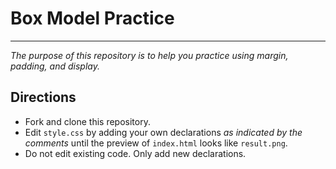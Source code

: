 # Box Model Practice
---
_The purpose of this repository is to help you practice using margin, padding, and display._

## Directions
* Fork and clone this repository.
* Edit `style.css` by adding your own declarations _as indicated by the comments_ until the preview of `index.html` looks like `result.png`.
* Do not edit existing code.  Only add new declarations.